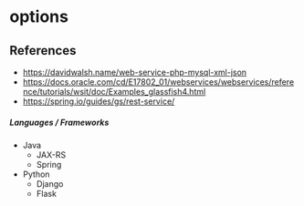 # options

## References
* https://davidwalsh.name/web-service-php-mysql-xml-json
* https://docs.oracle.com/cd/E17802_01/webservices/webservices/reference/tutorials/wsit/doc/Examples_glassfish4.html
* https://spring.io/guides/gs/rest-service/

##### Languages / Frameworks 
* Java
  * JAX-RS
  * Spring
* Python
  * Django
  * Flask
